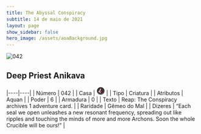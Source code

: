 ```yaml
---
title: The Abyssal Conspiracy
subtitle: 14 de maio de 2021
layout: page
show_sidebar: false
hero_image: /assets/aoaBackground.jpg
---
```


![042](https://cards-keyforge.s3.eu-north-1.amazonaws.com/media/en/tac/042.png)

## Deep Priest Anikava

|----|----|
| Número | 042 |
| Casa | ![Conspiracy](https://raw.githubusercontent.com/cardsofkeyforge/cardsofkeyforge.github.io/master/tac/conspiracy.png "Conspiracy") |
| Tipo | Criatura |
| Atributos | Aquan |
| Poder | 6 |
| Armadura | 0 |
| Texto | Reap: The Conspiracy archives  1 adventure card. |
| Raridade | Gêmeo do Mal |
| Dizeres | “Each seal we open unleashes a new resonant frequency, spreading out like ripples and touching the minds of more and more Archons. Soon the whole Crucible will be ours!” |

